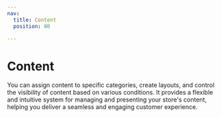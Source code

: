 ```yaml
---
nav:
  title: Content
  position: 80

---
```


# Content

You can assign content to specific categories, create layouts, and control the visibility of content based on various conditions. It provides a flexible and intuitive system for managing and presenting your store's content, helping you deliver a seamless and engaging customer experience.
